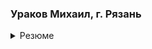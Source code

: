 ### Ураков Михаил, г. Рязань
<details>
  <summary>Резюме</summary>
Специализация: коммерческая веб-разработка с 2008 г.

Индивидуальный предприниматель с 2014 г.

#### Знаю: 

 - PHP, 
 - MySQL, 
 - Javscript, 
 - HTML, 
 - CSS

#### Профессионально использую: 

 - Vue JS, 
 - Vuetify, 
 - Bootstrap, 
 - Yii2, 
 - Redis, 
 - Highcharts JS
    
#### В работе применяю: 

 - VS Code,
 - Ubuntu, bash, 
 - git (Gitlab, Github), 
 - Docker, 
 - Nginx, 
 - Webpack, 
 - apiary.io
    
#### Навыки на начальном уровне: 

 - Symfony, 
 - React JS, 
 - Mongo DB,
 - Typescript
  
#### Раньше работал с: 

 - CodeIgniter, 
 - Joomla, 
 - JQuery, 
 - Mootools
    
#### Есть опыт работы с: 

 - Sphinx, 
 - Elasticsearch, 
 - WxPHP, 
 - Buefy, 
 - Codeception, 
 - Smarty,
 - 1С Битрикс (чур меня)
    
#### Знаю заклинания: 

 - SOLID, 
 - DRY, 
 - KISS,
 - TDD
  
#### Что приходилось делать: 

 - магазины и сайты с нуля и на готовых CMS;
 - REST API для фронтендов и мобильных приложений;
 - проектирование решений, архитектур;
 - код-ревью;
 - платформы сбора веб-аналитики;
 - маленькие уютные социальные сети;
 - дэшборды с разнообразными графиками;
 - фронтенды личных кабинетов и панелей управления на vue;
 - всевозможные импорты/экспорты в/из БД MySQL;
 - взаимодействие с открытыми и закрытыми API, платёжными шлюзами;
 - в конце 2019 принимал участие в запуске веб-сервиса для суперкомпьютера "Кристофари";
 - личное: телеграм-бот, оконные приложения, микросервис для учёта рабочего времени;
 - есть небольшой вклад в репозиторий Codeception.
    
#### Постоянные заказчики: 

 - сеть мобильных приложений Мой Город moygorod.mobi ,
 - платформа кэшбэка DealCity dealcity.ru ,
 - ООО Интернет Форум урологов forumurology.ru ,
 - ООО Смарт-моторс smart-motors.ru ,
 - интернет-магазины makosatin.ru, cosmetics-bag.ru
    
#### Что могу предложить:

 - периодическое участие в поддержке существующих проектов;
 - разработку новых проектов - на полный рабочий день, но с заранее оговоренным временем старта;
 - написание документации на существующие или будущие системы.
    
#### Условия:
 - работаю удаленно с российскими юрлицами и ИП по договорам техподдержки или возмездного оказания услуг. 
 - Стоимость работы - 1000 рублей в час (поминутно).

</details>
